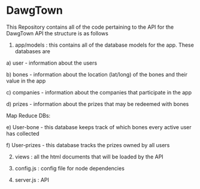 # DawgTown

This Repository contains all of the code pertaining to the API for the DawgTown API the structure is as follows

1) app/models : this contains all of the database models for the app. These databases are

  a) user - information about the users
  
  b) bones - information about the location (lat/long) of the bones and their value in the app
  
  c) companies - information about the companies that participate in the app
  
  d) prizes - information about the prizes that may be redeemed with bones 
  
  Map Reduce DBs:
  
  e) User-bone - this database keeps track of which bones every active user has collected
  
  f) User-prizes - this database tracks the prizes owned by all users
  
  
  
2) views : all the html documents that will be loaded by the API

3) config.js : config file for node dependencies

4) server.js : API
